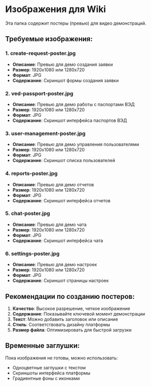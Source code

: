 # Изображения для Wiki

Эта папка содержит постеры (превью) для видео демонстраций.

## Требуемые изображения:

### 1. create-request-poster.jpg
- **Описание**: Превью для демо создания заявки
- **Размер**: 1920x1080 или 1280x720
- **Формат**: JPG
- **Содержание**: Скриншот формы создания заявки

### 2. ved-passport-poster.jpg
- **Описание**: Превью для демо работы с паспортами ВЭД
- **Размер**: 1920x1080 или 1280x720
- **Формат**: JPG
- **Содержание**: Скриншот интерфейса паспортов ВЭД

### 3. user-management-poster.jpg
- **Описание**: Превью для демо управления пользователями
- **Размер**: 1920x1080 или 1280x720
- **Формат**: JPG
- **Содержание**: Скриншот списка пользователей

### 4. reports-poster.jpg
- **Описание**: Превью для демо отчетов
- **Размер**: 1920x1080 или 1280x720
- **Формат**: JPG
- **Содержание**: Скриншот интерфейса отчетов

### 5. chat-poster.jpg
- **Описание**: Превью для демо чата
- **Размер**: 1920x1080 или 1280x720
- **Формат**: JPG
- **Содержание**: Скриншот интерфейса чата

### 6. settings-poster.jpg
- **Описание**: Превью для демо настроек
- **Размер**: 1920x1080 или 1280x720
- **Формат**: JPG
- **Содержание**: Скриншот страницы настроек

## Рекомендации по созданию постеров:

1. **Качество**: Высокое разрешение, четкое изображение
2. **Содержание**: Показывайте ключевой момент демонстрации
3. **Текст**: Можно добавить заголовок или описание
4. **Стиль**: Соответствовать дизайну платформы
5. **Размер файла**: Оптимизировать для быстрой загрузки

## Временные заглушки:

Пока изображения не готовы, можно использовать:
- Одноцветные заглушки с текстом
- Скриншоты интерфейса платформы
- Градиентные фоны с иконками
